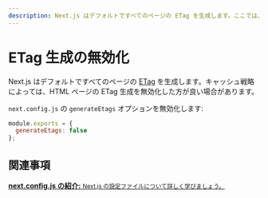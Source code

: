 ```yaml
---
description: Next.js はデフォルトですべてのページの ETag を生成します。ここでは、 ETag の生成を無効化する方法を学びます。
---
```


# ETag 生成の無効化

Next.js はデフォルトですべてのページの [ETag](https://ja.wikipedia.org/wiki/HTTP_ETag) を生成します。キャッシュ戦略によっては、HTML ページの ETag 生成を無効化した方が良い場合があります。

`next.config.js` の `generateEtags` オプションを無効化します:

```js
module.exports = {
  generateEtags: false
};
```

## 関連事項

<div class="card">
  <a href="/docs/api-reference/next.config.js/introduction.md">
    <b>next.config.js の紹介:</b>
    <small>Next.js の設定ファイルについて詳しく学びましょう。</small>
  </a>
</div>
